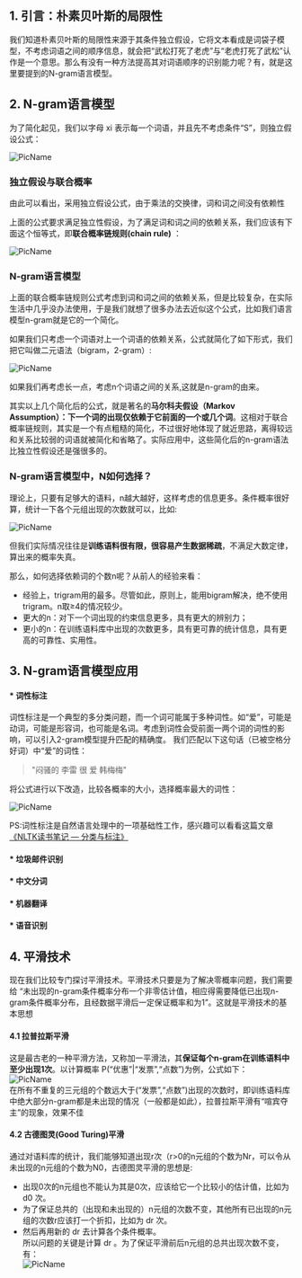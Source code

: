 ## 1. 引言：朴素贝叶斯的局限性
我们知道朴素贝叶斯的局限性来源于其条件独立假设，它将文本看成是词袋子模型，不考虑词语之间的顺序信息，就会把“武松打死了老虎”与“老虎打死了武松”认作是一个意思。那么有没有一种方法提高其对词语顺序的识别能力呢？有，就是这里要提到的N-gram语言模型。  

## 2. N-gram语言模型  
为了简化起见，我们以字母 xi 表示每一个词语，并且先不考虑条件“S”，则独立假设公式：  

![PicName](https://github.com/jiaruncao/jiaruncao.github.io/blob/master/NLP/Chapter2-language%20model%20and%20Naive%20Bayes/formula/8.png)  
### 独立假设与联合概率  

由此可以看出，采用独立假设公式，由于乘法的交换律，词和词之间没有依赖性  

上面的公式要求满足独立性假设，为了满足词和词之间的依赖关系，我们应该有下面这个恒等式，即**联合概率链规则(chain rule)** ：  
  
  
![PicName](https://github.com/jiaruncao/jiaruncao.github.io/blob/master/NLP/Chapter2-language%20model%20and%20Naive%20Bayes/formula/9.png) 


### N-gram语言模型  
上面的联合概率链规则公式考虑到词和词之间的依赖关系，但是比较复杂，在实际生活中几乎没办法使用，于是我们就想了很多办法去近似这个公式，比如我们语言模型n-gram就是它的一个简化。  

如果我们只考虑一个词语对上一个词语的依赖关系，公式就简化了如下形式，我们把它叫做二元语法（bigram，2-gram）:  
  
  
![PicName](https://github.com/jiaruncao/jiaruncao.github.io/blob/master/NLP/Chapter2-language%20model%20and%20Naive%20Bayes/formula/10.png)  

  
如果我们再考虑长一点，考虑n个词语之间的关系,这就是n-gram的由来。 

其实以上几个简化后的公式，就是著名的**马尔科夫假设（Markov Assumption）：下一个词的出现仅依赖于它前面的一个或几个词**。这相对于联合概率链规则，其实是一个有点粗糙的简化，不过很好地体现了就近思路，离得较远和关系比较弱的词语就被简化和省略了。实际应用中，这些简化后的n-gram语法比独立性假设还是强很多的。  
  
### N-gram语言模型中，N如何选择？

理论上，只要有足够大的语料，n越大越好，这样考虑的信息更多。条件概率很好算，统计一下各个元组出现的次数就可以，比如:  

![PicName](https://github.com/jiaruncao/jiaruncao.github.io/blob/master/NLP/Chapter2-language%20model%20and%20Naive%20Bayes/formula/11.png)  
  
  
但我们实际情况往往是**训练语料很有限，很容易产生数据稀疏**，不满足大数定律，算出来的概率失真。  
  
那么，如何选择依赖词的个数n呢？从前人的经验来看：  

* 经验上，trigram用的最多。尽管如此，原则上，能用bigram解决，绝不使用trigram。n取≥4的情况较少。
* 更大的n：对下一个词出现的约束信息更多，具有更大的辨别力；
* 更小的n：在训练语料库中出现的次数更多，具有更可靠的统计信息，具有更高的可靠性、实用性。  

## 3. N-gram语言模型应用  

#### * 词性标注  

词性标注是一个典型的多分类问题，而一个词可能属于多种词性。如“爱”，可能是动词，可能是形容词，也可能是名词。考虑到词性会受前面一两个词的词性的影响，可以引入2-gram模型提升匹配的精确度。 我们匹配以下这句话（已被空格分好词）中“爱”的词性：  
  
>  "闷骚的 李雷 很 爱 韩梅梅"  
  
将公式进行以下改造，比较各概率的大小，选择概率最大的词性：  


![PicName](https://github.com/jiaruncao/jiaruncao.github.io/blob/master/NLP/Chapter2-language%20model%20and%20Naive%20Bayes/formula/12.png)   

  
PS:词性标注是自然语言处理中的一项基础性工作，感兴趣可以看看这篇文章[《NLTK读书笔记 — 分类与标注》](https://superangevil.wordpress.com/2009/10/20/nltk5/)  
  
#### * 垃圾邮件识别
#### * 中文分词
#### * 机器翻译
#### * 语音识别  

## 4. 平滑技术
现在我们比较专门探讨平滑技术。平滑技术只要是为了解决零概率问题，我们需要给 “未出现的n-gram条件概率分布一个非零估计值，相应得需要降低已出现n-gram条件概率分布，且经数据平滑后一定保证概率和为1”。这就是平滑技术的基本思想  
#### 4.1 拉普拉斯平滑
这是最古老的一种平滑方法，又称加一平滑法，其**保证每个n-gram在训练语料中至少出现1次**。以计算概率 P(“优惠”|“发票”,“点数”)为例，公式如下：  
![PicName](https://github.com/jiaruncao/jiaruncao.github.io/blob/master/NLP/Chapter2-language%20model%20and%20Naive%20Bayes/formula/13.png)     
在所有不重复的三元组的个数远大于(“发票”,“点数”)出现的次数时，即训练语料库中绝大部分n-gram都是未出现的情况（一般都是如此），拉普拉斯平滑有“喧宾夺主”的现象，效果不佳  
#### 4.2 古德图灵(Good Turing)平滑  
通过对语料库的统计，我们能够知道出现r次（r>0的n元组的个数为Nr，可以令从未出现的n元组的个数为N0，古德图灵平滑的思想是:
* 出现0次的n元组也不能认为其是0次，应该给它一个比较小的估计值，比如为 d0 次。
* 为了保证总共的（出现和未出现的）n元组的次数不变，其他所有已出现的n元组的次数r应该打一个折扣，比如为 dr 次。
* 然后再用新的 dr 去计算各个条件概率。  
所以问题的关键是计算 dr 。为了保证平滑前后n元组的总共出现次数不变，有：  
![PicName](https://github.com/jiaruncao/jiaruncao.github.io/blob/master/NLP/Chapter2-language%20model%20and%20Naive%20Bayes/formula/14.png) 

